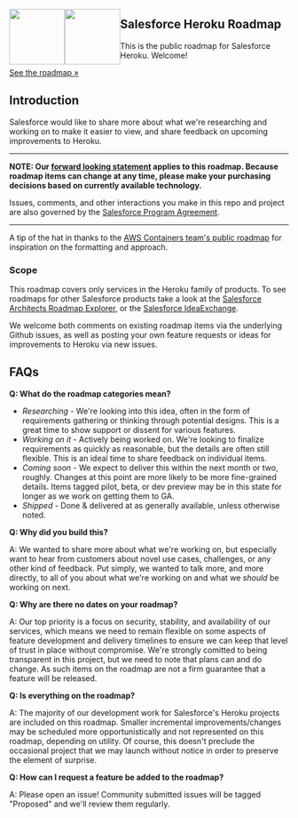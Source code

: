 <img src="https://github.com/heroku/roadmap/blob/main/img/sfdc.png?raw=true" height="100" style="float: left;"><img src="https://github.com/heroku/roadmap/blob/main/img/heroku.png?raw=true" height="100" style="float: left;" >
## Salesforce Heroku Roadmap

This is the public roadmap for Salesforce Heroku. Welcome!

[See the roadmap »](https://github.com/orgs/heroku/projects/130)

## Introduction
Salesforce would like to share more about what we're researching and working on to make it easier to view, and share feedback on upcoming improvements to Heroku.

--- 

**NOTE: Our [forward looking statement](http://investor.salesforce.com/about-us/investor/forward-looking-statements/) applies to this roadmap. Because roadmap items can change at any time, please make your purchasing decisions based on currently available technology.**

Issues, comments, and other interactions you make in this repo and project are also governed by the [Salesforce Program Agreement](https://www.salesforce.com/company/program-agreement/). 

---

A tip of the hat in thanks to the [AWS Containers team's public roadmap](https://github.com/aws/containers-roadmap) for inspiration on the formatting and approach.

### Scope

This roadmap covers only services in the Heroku family of products. To see roadmaps for other Salesforce products take a look at the [Salesforce Architects Roadmap Explorer](https://architect.salesforce.com/roadmaps/roadmap-explorer), or the [Salesforce IdeaExchange](https://ideas.salesforce.com/).

We welcome both comments on existing roadmap items via the underlying Github issues, as well as posting your own feature requests or ideas for improvements to Heroku via new issues.

## FAQs

**Q: What do the roadmap categories mean?** 

* *Researching* - We're looking into this idea, often in the form of requirements gathering or thinking through potential designs. This is a great time to show support or dissent for various features.
* *Working on it* - Actively being worked on. We're looking to finalize requirements as quickly as reasonable, but the details are often still flexible.  This is an ideal time to share feedback on individual items.
* *Coming soon* - We expect to deliver this within the next month or two, roughly. Changes at this point are more likely to be more fine-grained details. Items tagged pilot, beta, or dev preview may be in this state for longer as we work on getting them to GA.
* *Shipped* - Done & delivered at as generally available, unless otherwise noted.

**Q: Why did you build this?**

A: We wanted to share more about what we're working on, but especially want to hear from customers about novel use cases, challenges, or any other kind of feedback. Put simply, we wanted to talk more, and more directly, to all of you about what we're working on and what we _should_ be working on next.

**Q: Why are there no dates on your roadmap?**

A: Our top priority is a focus on security, stability, and availability of our services, which means we need to remain flexible on some aspects of feature development and delivery timelines to ensure we can keep that level of trust in place without compromise. We're strongly comitted to being transparent in this project, but we need to note that plans can and do change. As such items on the roadmap are not a firm guarantee that a feature will be released.


**Q: Is everything on the roadmap?**

A: The majority of our development work for Salesforce's Heroku projects are included on this roadmap. Smaller incremental improvements/changes may be scheduled more opportunistically and not represented on this roadmap, depending on utility.  Of course, this doesn't preclude the occasional project that we may launch without notice in order to preserve the element of surprise.


**Q: How can I request a feature be added to the roadmap?**

A: Please open an issue! Community submitted issues will be tagged "Proposed" and we'll review them regularly.
